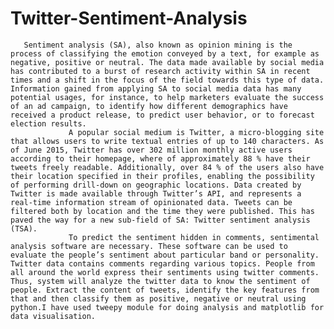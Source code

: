 # Twitter-Sentiment-Analysis

       Sentiment analysis (SA), also known as opinion mining is the process of classifying the emotion conveyed by a text, for example as negative, positive or neutral. The data made available by social media has contributed to a burst of research activity within SA in recent times and a shift in the focus of the field towards this type of data. Information gained from applying SA to social media data has many potential usages, for instance, to help marketers evaluate the success of an ad campaign, to identify how different demographics have received a product release, to predict user behavior, or to forecast election results.
                 A popular social medium is Twitter, a micro-blogging site that allows users to write textual entries of up to 140 characters. As of June 2015, Twitter has over 302 million monthly active users according to their homepage, where of approximately 88 % have their tweets freely readable. Additionally, over 84 % of the users also have their location specified in their profiles, enabling the possibility of performing drill-down on geographic locations. Data created by Twitter is made available through Twitter’s API, and represents a real-time information stream of opinionated data. Tweets can be filtered both by location and the time they were published. This has paved the way for a new sub-field of SA: Twitter sentiment analysis (TSA).
                 To predict the sentiment hidden in comments, sentimental analysis software are necessary. These software can be used to evaluate the people’s sentiment about particular band or personality. Twitter data contains comments regarding various topics. People from all around the world express their sentiments using twitter comments. Thus, system will analyze the twitter data to know the sentiment of people. Extract the content of tweets, identify the key features from that and then classify them as positive, negative or neutral using python.I have used tweepy module for doing analysis and matplotlib for data visualisation.

